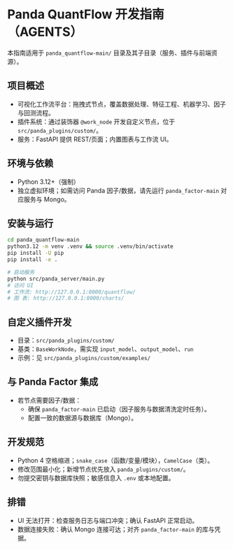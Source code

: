 # Panda QuantFlow 开发指南（AGENTS）

本指南适用于 `panda_quantflow-main/` 目录及其子目录（服务、插件与前端资源）。

## 项目概述
- 可视化工作流平台：拖拽式节点，覆盖数据处理、特征工程、机器学习、因子与回测流程。
- 插件系统：通过装饰器 `@work_node` 开发自定义节点，位于 `src/panda_plugins/custom/`。
- 服务：FastAPI 提供 REST/页面；内置图表与工作流 UI。

## 环境与依赖
- Python 3.12+（强制）
- 独立虚拟环境；如需访问 Panda 因子/数据，请先运行 `panda_factor-main` 对应服务与 Mongo。

## 安装与运行
```bash
cd panda_quantflow-main
python3.12 -m venv .venv && source .venv/bin/activate
pip install -U pip
pip install -e .

# 启动服务
python src/panda_server/main.py
# 访问 UI
# 工作流: http://127.0.0.1:8000/quantflow/
# 图 表: http://127.0.0.1:8000/charts/
```

## 自定义插件开发
- 目录：`src/panda_plugins/custom/`
- 基类：`BaseWorkNode`，需实现 `input_model`、`output_model`、`run`
- 示例：见 `src/panda_plugins/custom/examples/`

## 与 Panda Factor 集成
- 若节点需要因子/数据：
  - 确保 `panda_factor-main` 已启动（因子服务与数据清洗定时任务）。
  - 配置一致的数据源与数据库（Mongo）。

## 开发规范
- Python 4 空格缩进；`snake_case`（函数/变量/模块），`CamelCase`（类）。
- 修改范围最小化；新增节点优先放入 `panda_plugins/custom/`。
- 勿提交密钥与数据库快照；敏感信息入 `.env` 或本地配置。

## 排错
- UI 无法打开：检查服务日志与端口冲突；确认 FastAPI 正常启动。
- 数据连接失败：确认 Mongo 连接可达；对齐 `panda_factor-main` 的库与凭据。

